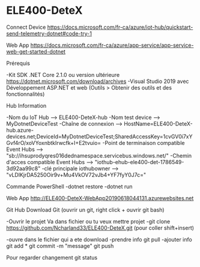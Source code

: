 # ELE400-DeteX


Connect Device
https://docs.microsoft.com/fr-ca/azure/iot-hub/quickstart-send-telemetry-dotnet#code-try-1

Web App
https://docs.microsoft.com/fr-ca/azure/app-service/app-service-web-get-started-dotnet


Prérequis

-Kit SDK .NET Core 2.1.0 ou version ultérieure
https://dotnet.microsoft.com/download/archives
-Visual Studio 2019 avec Développement ASP.NET et web (Outils > Obtenir des outils et des fonctionnalités)

Hub Information

-Nom du IoT Hub --> ELE400-DeteX-hub
-Nom test device --> MyDotnetDeviceTest
-Chaîne de connexion --> HostName=ELE400-DeteX-hub.azure-devices.net;DeviceId=MyDotnetDeviceTest;SharedAccessKey=1cvGV0i7xYGvf4rO/xoVYoxnbtkIrwcfk+I+E2tvuio=
-Point de terminaison compatible Event Hubs --> "sb://ihsuprodyqres016dednamespace.servicebus.windows.net/"
-Chemin d'acces compatible Event Hubs --> "iothub-ehub-ele400-det-1786549-3d92aa99c8"
-clé principale iothubowner --> "vLDlKjrDA5250Oir9v+Mu4VkOV72vJb4+YF7fyY0J7c="



Commande PowerShell
-dotnet restore
-dotnet run


Web App
http://ELE400-DeteX-WebApp20190618044131.azurewebsites.net


Git Hub
Download Git (ouvrir un git, right click + ouvrir git bash)

-Ouvrir le projet
Va dans fichier ou tu veux mettre projet
-git clone https://github.com/Ncharland33/ELE400-DeteX.git (pour coller shift+insert)

-ouvre dans le fichier qui a ete download
-prendre info
git pull
-ajouter info
git add *
git commit -m "message"
git push

Pour regarder changement
git status
